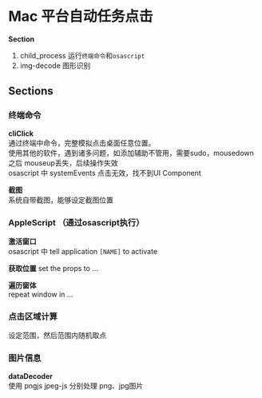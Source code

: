 # Mac 平台自动任务点击

**Section** 
1. child_process 运行`终端命令`和`osascript`
2. img-decode 图形识别


## Sections

### 终端命令  

**cliClick**  
通过终端中命令，完整模拟点击桌面任意位置。  
使用其他的软件，遇到诸多问题，如添加辅助不管用，需要sudo，mousedown 之后 mouseup丢失，后续操作失效    
osascript 中 systemEvents 点击无效，找不到UI Component

**截图**  
系统自带截图，能够设定截图位置

### AppleScript （通过osascript执行）

**激活窗口**  
osascript 中 tell application `[NAME]` to activate  

**获取位置**
set the props to ... 

**遍历窗体**  
repeat window in ...

### 点击区域计算  

设定范围，然后范围内随机取点

### 图片信息

**dataDecoder**  
使用 pngjs jpeg-js 分别处理 png、jpg图片